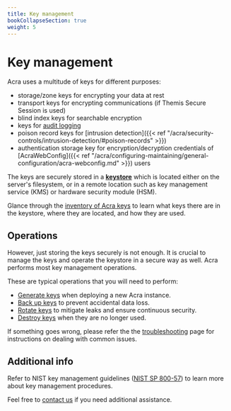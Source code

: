 ```yaml
---
title: Key management
bookCollapseSection: true
weight: 5
---
```


# Key management

Acra uses a multitude of keys for different purposes:

  - storage/zone keys for encrypting your data at rest
  - transport keys for encrypting communications (if Themis Secure Session is used)
  - blind index keys for searchable encryption
  - keys for [audit logging](/acra/security-controls/security-logging-and-events/audit-logging)
  - poison record keys for [intrusion detection]({{< ref "/acra/security-controls/intrusion-detection/#poison-records" >}})
  - authentication storage key for encryption/decryption credentials of [AcraWebConfig]({{< ref "/acra/configuring-maintaining/general-configuration/acra-webconfig.md" >}}) users

The keys are securely stored in a [**keystore**](versions) which is located either on the server's filesystem, or in a remote location such as key management service (KMS) or hardware security module (HSM).

Glance through the [inventory of Acra keys](inventory) to learn what keys there are in the keystore, where they are located, and how they are used.


## Operations

However, just storing the keys securely is not enough. It is crucial to manage the keys and operate the keystore in a secure way as well. Acra performs most key management operations.

These are typical operations that you will need to perform:

  - [Generate keys](operations/generation) when deploying a new Acra instance.
  - [Back up keys](operations/backup) to prevent accidental data loss.
  - [Rotate keys](operations/rotation) to mitigate leaks and ensure continuous security.
  - [Destroy keys](operations/destruction) when they are no longer used.

If something goes wrong, please refer the the [troubleshooting](troubleshooting) page
for instructions on dealing with common issues.


## Additional info

Refer to NIST key management guidelines ([NIST SP 800-57](https://csrc.nist.gov/Projects/Key-Management/key-management-guidelines)) to learn more about key management procedures.

Feel free to [contact us](mailto:dev@cossacklabs.com) if you need additional assistance.
